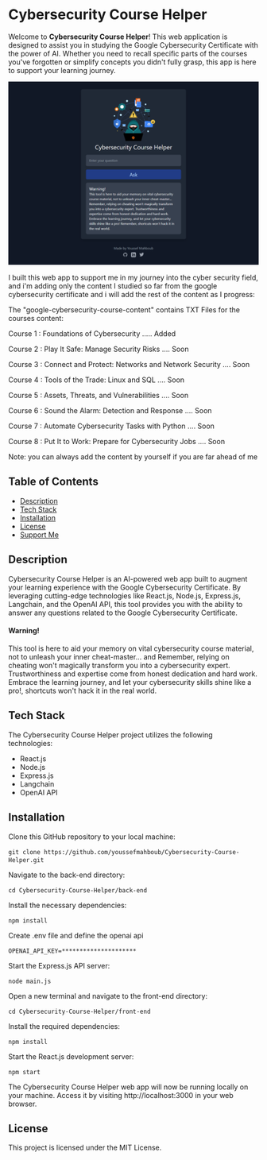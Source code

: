 # Cybersecurity Course Helper

Welcome to **Cybersecurity Course Helper**! This web application is designed to assist you in studying the Google Cybersecurity Certificate with the power of AI. Whether you need to recall specific parts of the courses you've forgotten or simplify concepts you didn't fully grasp, this app is here to support your learning journey.

![Screenshot](Screenshot.png)

I built this web app to support me in my journey into the cyber security field, and i'm adding only the content I studied so far from the google cybersecurity certificate and i will add the rest of the content as I progress:

The "google-cybersecurity-course-content" contains TXT Files for the courses content:

Course 1 : Foundations of Cybersecurity ..... Added

Course 2 : Play It Safe: Manage Security Risks .... Soon

Course 3 : Connect and Protect: Networks and Network Security .... Soon

Course 4 : Tools of the Trade: Linux and SQL .... Soon

Course 5 : Assets, Threats, and Vulnerabilities .... Soon

Course 6 : Sound the Alarm: Detection and Response .... Soon

Course 7 : Automate Cybersecurity Tasks with Python .... Soon

Course 8 : Put It to Work: Prepare for Cybersecurity Jobs .... Soon

Note: you can always add the content by yourself if you are far ahead of me

## Table of Contents

- [Description](#description)
- [Tech Stack](#tech-stack)
- [Installation](#installation)
- [License](#license)
- [Support Me](#support-me)

## Description

Cybersecurity Course Helper is an AI-powered web app built to augment your learning experience with the Google Cybersecurity Certificate. By leveraging cutting-edge technologies like React.js, Node.js, Express.js, Langchain, and the OpenAI API, this tool provides you with the ability to answer any questions related to the Google Cybersecurity Certificate.

>

#### Warning!

This tool is here to aid your memory on vital cybersecurity course material, not to unleash your inner cheat-master... and Remember, relying on cheating won't magically transform you into a cybersecurity expert. Trustworthiness and expertise come from honest dedication and hard work. Embrace the learning journey, and let your cybersecurity skills shine like a pro!, shortcuts won't hack it in the real world.

## Tech Stack

The Cybersecurity Course Helper project utilizes the following technologies:

- React.js
- Node.js
- Express.js
- Langchain
- OpenAI API

## Installation

Clone this GitHub repository to your local machine:

    git clone https://github.com/youssefmahboub/Cybersecurity-Course-Helper.git

Navigate to the back-end directory:

    cd Cybersecurity-Course-Helper/back-end

Install the necessary dependencies:

    npm install

Create .env file and define the openai api

    OPENAI_API_KEY=*********************

Start the Express.js API server:

    node main.js

Open a new terminal and navigate to the front-end directory:

    cd Cybersecurity-Course-Helper/front-end

Install the required dependencies:

    npm install

Start the React.js development server:

    npm start

The Cybersecurity Course Helper web app will now be running locally on your machine. Access it by visiting http://localhost:3000 in your web browser.

## License

This project is licensed under the MIT License.


